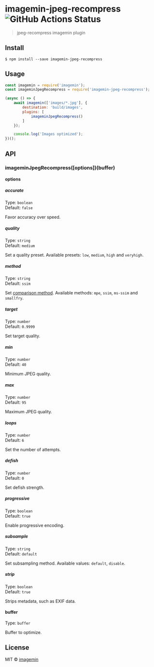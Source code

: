 # imagemin-jpeg-recompress ![GitHub Actions Status](https://github.com/imagemin/imagemin-jpeg-recompress/workflows/test/badge.svg?branch=master)

> jpeg-recompress imagemin plugin


## Install

```
$ npm install --save imagemin-jpeg-recompress
```


## Usage

```js
const imagemin = require('imagemin');
const imageminJpegRecompress = require('imagemin-jpeg-recompress');

(async () => {
	await imagemin(['images/*.jpg'], {
		destination: 'build/images',
		plugins: [
			imageminJpegRecompress()
		]
	});

	console.log('Images optimized');
})();
```


## API

### imageminJpegRecompress([options])(buffer)

#### options

##### accurate

Type: `boolean`<br>
Default: `false`

Favor accuracy over speed.

##### quality

Type: `string`<br>
Default: `medium`

Set a quality preset. Available presets: `low`, `medium`, `high` and `veryhigh`.

##### method

Type: `string`<br>
Default: `ssim`

Set [comparison method](https://github.com/danielgtaylor/jpeg-archive#image-comparison-metrics). Available methods: `mpe`, `ssim`, `ms-ssim` and `smallfry`.

##### target

Type: `number`<br>
Default: `0.9999`

Set target quality.

##### min

Type: `number`<br>
Default: `40`

Minimum JPEG quality.

##### max

Type: `number`<br>
Default: `95`

Maximum JPEG quality.

##### loops

Type: `number`<br>
Default: `6`

Set the number of attempts.

##### defish

Type: `number`<br>
Default: `0`

Set defish strength.

##### progressive

Type: `boolean`<br>
Default: `true`

Enable progressive encoding.

##### subsample

Type: `string`<br>
Default: `default`

Set subsampling method. Available values: `default`, `disable`.

##### strip

Type: `boolean`<br>
Default: `true`

Strips metadata, such as EXIF data.

#### buffer

Type: `buffer`

Buffer to optimize.


## License

MIT © [imagemin](https://github.com/imagemin)
